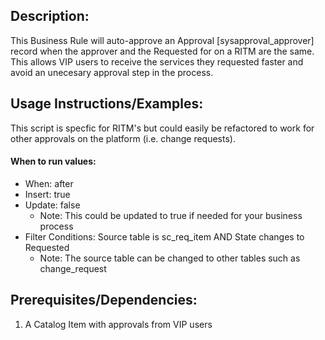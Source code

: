 ## Description:
This Business Rule will auto-approve an Approval [sysapproval_approver] record when the approver and the Requested for on a RITM are the same. This allows VIP users to receive the services they requested faster and avoid an unecesary approval step in the process.

## Usage Instructions/Examples:
This script is specfic for RITM's but could easily be refactored to work for other approvals on the platform (i.e. change requests).

#### When to run values:

- When: after
- Insert: true
- Update: false
    - Note: This could be updated to true if needed for your business process
- Filter Conditions: Source table is sc_req_item AND State changes to Requested
    - Note: The source table can be changed to other tables such as change_request

## Prerequisites/Dependencies:
1) A Catalog Item with approvals from VIP users

